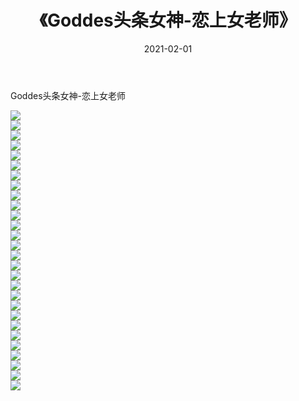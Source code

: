 ﻿---
layout: post
title:  《Goddes头条女神-恋上女老师》
date:   2021-02-01
img: http://img.660000.xyz/Sharelink/网络美图/2021/Goddes头条女神-恋上女老师/000.jpg
categories: [美女, 清纯, 唯美]
---

Goddes头条女神-恋上女老师

  ![](http://img.660000.xyz/Sharelink/网络美图/2021/Goddes头条女神-恋上女老师/001.jpg) <br> ![](http://img.660000.xyz/Sharelink/网络美图/2021/Goddes头条女神-恋上女老师/002.jpg) <br> ![](http://img.660000.xyz/Sharelink/网络美图/2021/Goddes头条女神-恋上女老师/003.jpg) <br> ![](http://img.660000.xyz/Sharelink/网络美图/2021/Goddes头条女神-恋上女老师/004.jpg) <br> ![](http://img.660000.xyz/Sharelink/网络美图/2021/Goddes头条女神-恋上女老师/005.jpg) <br> ![](http://img.660000.xyz/Sharelink/网络美图/2021/Goddes头条女神-恋上女老师/006.jpg) <br> ![](http://img.660000.xyz/Sharelink/网络美图/2021/Goddes头条女神-恋上女老师/007.jpg) <br> ![](http://img.660000.xyz/Sharelink/网络美图/2021/Goddes头条女神-恋上女老师/008.jpg) <br> ![](http://img.660000.xyz/Sharelink/网络美图/2021/Goddes头条女神-恋上女老师/009.jpg) <br> ![](http://img.660000.xyz/Sharelink/网络美图/2021/Goddes头条女神-恋上女老师/010.jpg) <br> ![](http://img.660000.xyz/Sharelink/网络美图/2021/Goddes头条女神-恋上女老师/011.jpg) <br> ![](http://img.660000.xyz/Sharelink/网络美图/2021/Goddes头条女神-恋上女老师/012.jpg) <br> ![](http://img.660000.xyz/Sharelink/网络美图/2021/Goddes头条女神-恋上女老师/013.jpg) <br> ![](http://img.660000.xyz/Sharelink/网络美图/2021/Goddes头条女神-恋上女老师/014.jpg) <br> ![](http://img.660000.xyz/Sharelink/网络美图/2021/Goddes头条女神-恋上女老师/015.jpg) <br> ![](http://img.660000.xyz/Sharelink/网络美图/2021/Goddes头条女神-恋上女老师/016.jpg) <br> ![](http://img.660000.xyz/Sharelink/网络美图/2021/Goddes头条女神-恋上女老师/017.jpg) <br> ![](http://img.660000.xyz/Sharelink/网络美图/2021/Goddes头条女神-恋上女老师/018.jpg) <br> ![](http://img.660000.xyz/Sharelink/网络美图/2021/Goddes头条女神-恋上女老师/019.jpg) <br> ![](http://img.660000.xyz/Sharelink/网络美图/2021/Goddes头条女神-恋上女老师/020.jpg) <br> ![](http://img.660000.xyz/Sharelink/网络美图/2021/Goddes头条女神-恋上女老师/021.jpg) <br> ![](http://img.660000.xyz/Sharelink/网络美图/2021/Goddes头条女神-恋上女老师/022.jpg) <br> ![](http://img.660000.xyz/Sharelink/网络美图/2021/Goddes头条女神-恋上女老师/023.jpg) <br> ![](http://img.660000.xyz/Sharelink/网络美图/2021/Goddes头条女神-恋上女老师/024.jpg) <br> ![](http://img.660000.xyz/Sharelink/网络美图/2021/Goddes头条女神-恋上女老师/025.jpg) <br> ![](http://img.660000.xyz/Sharelink/网络美图/2021/Goddes头条女神-恋上女老师/026.jpg) <br> ![](http://img.660000.xyz/Sharelink/网络美图/2021/Goddes头条女神-恋上女老师/027.jpg) <br> ![](http://img.660000.xyz/Sharelink/网络美图/2021/Goddes头条女神-恋上女老师/028.jpg) <br>